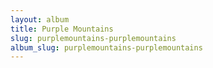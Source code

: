 ```yaml
---
layout: album
title: Purple Mountains
slug: purplemountains-purplemountains
album_slug: purplemountains-purplemountains
---
```

